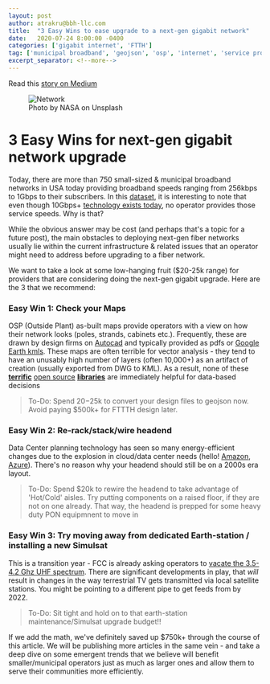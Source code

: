 ```yaml
---
layout: post
author: atrakru@bbh-llc.com
title:  "3 Easy Wins to ease upgrade to a next-gen gigabit network"
date:   2020-07-24 8:00:00 -0400
categories: ['gigabit internet', 'FTTH']
tag: ['municipal broadband', 'geojson', 'osp', 'internet', 'service providers']
excerpt_separator: <!--more-->
---
```

Read this [story on Medium](https://medium.com/@atrakru/3-easy-wins-to-ease-upgrade-to-a-next-gen-gigabit-network-2f66b71134c4)

<!--more-->

<figure>
  <img src="{{site.url}}/assets/img/blog/america.jpg" alt="Network"/>
  <figcaption>Photo by NASA on Unsplash</figcaption>
</figure>

# 3 Easy Wins for next-gen gigabit network upgrade

Today, there are more than 750 small-sized & municipal broadband networks in USA today providing broadband speeds ranging from 256kbps to 1Gbps to their subscribers.
In this [dataset](https://opendata.fcc.gov/Wireline/Fixed-Broadband-Deployment-Data-Jun-2019-Status-V1/sgz3-kiqt), it is interesting to note that even though 10Gbps+ [technology exists today](https://www.cablelabs.com/technologies/pon), no operator provides those service speeds. Why is that?

While the obvious answer may be cost (and perhaps that's a topic for a future post), the main obstacles to deploying next-gen fiber networks usually lie within the current infrastructure & related issues that
an operator might need to address before upgrading to a fiber network.

We want to take a look at some low-hanging fruit ($20-25k range) for providers that are considering doing the next-gen gigabit upgrade. Here are the 3 that we recommend:

### Easy Win 1: Check your Maps

OSP (Outside Plant) as-built maps provide operators with a view on how their network looks (poles, strands, cabinets etc.). Frequently, these are drawn by design firms on [Autocad](https://en.wikipedia.org/wiki/.dwg) and typically provided as pdfs or [Google Earth kmls](https://developers.google.com/kml/documentation/kml_tut). These maps are often terrible for vector analysis - they tend to have an unusably high number of layers (often 10,000+) as an artifact of creation (usually exported from DWG to KML). As a result, none of these [**terrific**](https://geopandas.org/) [open source](https://geojson.org/) [**libraries**](https://leafletjs.com/) are immediately helpful for data-based decisions

>To-Do: Spend $20-$25k to convert your design files to geojson now. Avoid paying $500k+ for FTTTH design later.


### Easy Win 2: Re-rack/stack/wire headend

Data Center planning technology has seen so many energy-efficient changes due to the explosion in cloud/data center needs (hello! [Amazon](https://aws.amazon.com/), [Azure](https://azure.microsoft.com/en-us/)). There's no reason why your headend should still be on a 2000s era layout.

>To-Do: Spend $20k to rewire the headend to take advantage of 'Hot/Cold' aisles. Try putting components on a raised floor, if they are not on one already. That way, the headend is prepped for some heavy duty PON equipmnent to move in

### Easy Win 3: Try moving away from dedicated Earth-station / installing a new Simulsat

This is a transition year - FCC is already asking operators to [vacate the 3.5-4.2 Ghz UHF spectrum](https://www.fcc.gov/wireless/bureau-divisions/mobility-division/35-ghz-band/35-ghz-band-overview). There are significant developments in play, that *will* result in changes in the way terrestrial TV gets transmitted via local satellite stations. You might be pointing to a different pipe to get feeds from by 2022.

>To-Do: Sit tight and hold on to that earth-station maintenance/Simulsat upgrade budget!!

If we add the math, we've definitely saved up $750k+ through the course of this article. We will be publishing more articles in the same vein - and take a deep dive on some emergent trends that we believe will benefit smaller/municipal operators just as much as larger ones and allow them to serve their communities more efficiently.
